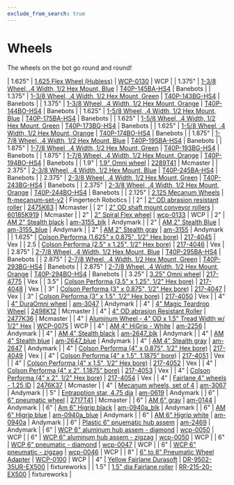 ```yaml
---
exclude_from_search: true
---
```


# Wheels
The wheels on the bot go round and round!


| 1.625" | [1.625 Flex Wheel (Hubless)](https://jgermita.github.io/frc-parts/parts/01089.html) | [WCP-0130](http://www.wcproducts.net/WCP-0130) | WCP |
| 1.375" | [1-3/8 Wheel, .4 Width, 1/2 Hex Mount, Blue](https://jgermita.github.io/frc-parts/parts/00826.html) | [T40P-145BA-HS4](http://www.banebots.com/category/T40P-1375.html) | Banebots |
| 1.375" | [1-3/8 Wheel, .4 Width, 1/2 Hex Mount, Green](https://jgermita.github.io/frc-parts/parts/00824.html) | [T40P-143BG-HS4](http://www.banebots.com/category/T40P-1375.html) | Banebots |
| 1.375" | [1-3/8 Wheel, .4 Width, 1/2 Hex Mount, Orange](https://jgermita.github.io/frc-parts/parts/00825.html) | [T40P-144BO-HS4](http://www.banebots.com/category/T40P-1375.html) | Banebots |
| 1.625" | [1-5/8 Wheel, .4 Width, 1/2 Hex Mount, Blue](https://jgermita.github.io/frc-parts/parts/00911.html) | [T40P-175BA-HS4](http://www.banebots.com/category/T40P-1625.html) | Banebots |
| 1.625" | [1-5/8 Wheel, .4 Width, 1/2 Hex Mount, Green](https://jgermita.github.io/frc-parts/parts/00909.html) | [T40P-173BG-HS4](http://www.banebots.com/category/T40P-1625.html) | Banebots |
| 1.625" | [1-5/8 Wheel, .4 Width, 1/2 Hex Mount, Orange](https://jgermita.github.io/frc-parts/parts/00910.html) | [T40P-174BO-HS4](http://www.banebots.com/category/T40P-1625.html) | Banebots |
| 1.875" | [1-7/8 Wheel, .4 Width, 1/2 Hex Mount, Blue](https://jgermita.github.io/frc-parts/parts/00914.html) | [T40P-195BA-HS4](http://www.banebots.com/category/T40P-1875.html) | Banebots |
| 1.875" | [1-7/8 Wheel, .4 Width, 1/2 Hex Mount, Green](https://jgermita.github.io/frc-parts/parts/00912.html) | [T40P-193BG-HS4](http://www.banebots.com/category/T40P-1875.html) | Banebots |
| 1.875" | [1-7/8 Wheel, .4 Width, 1/2 Hex Mount, Orange](https://jgermita.github.io/frc-parts/parts/00913.html) | [T40P-194BO-HS4](http://www.banebots.com/category/T40P-1875.html) | Banebots |
| 1.9" | [1.9" Omni wheel](https://jgermita.github.io/frc-parts/parts/00783.html) | [2289T41](https://www.mcmaster.com/#2289T41) | Mcmaster |
| 2.375" | [2-3/8 Wheel, .4 Width, 1/2 Hex Mount, Blue](https://jgermita.github.io/frc-parts/parts/00917.html) | [T40P-245BA-HS4](http://www.banebots.com/category/T40P-2375.html) | Banebots |
| 2.375" | [2-3/8 Wheel, .4 Width, 1/2 Hex Mount, Green](https://jgermita.github.io/frc-parts/parts/00915.html) | [T40P-243BG-HS4](http://www.banebots.com/category/T40P-2375.html) | Banebots |
| 2.375" | [2-3/8 Wheel, .4 Width, 1/2 Hex Mount, Orange](https://jgermita.github.io/frc-parts/parts/00916.html) | [T40P-244BO-HS4](http://www.banebots.com/category/T40P-2375.html) | Banebots |
| 2.125" | [2.125 Mecanum Wheels](https://jgermita.github.io/frc-parts/parts/00784.html) | [ft-mecanum-set-v2](http://www.fingertechrobotics.com/proddetail.php?prod=ft-mecanum-set-v2) | Fingertech Robotics |
| 2" | [2" OD abrasion resistant roller](https://jgermita.github.io/frc-parts/parts/01020.html) | [2475K63](https://www.mcmaster.com/#2475K63) | Mcmaster |
| 2" | [2" OD shaft mount conveyor rollers](https://jgermita.github.io/frc-parts/parts/01017.html) | [60185K919](https://www.mcmaster.com/#60185K919) | Mcmaster |
| 2" | [2" Spiral Flex wheel](https://jgermita.github.io/frc-parts/parts/01090.html) | [wcp-0133](http://www.wcproducts.net/catalog/product/view/id/1035/s/wcp-0133/) | WCP |
| 2" | [AM 2" Stealth black](https://jgermita.github.io/frc-parts/parts/00785.html) | [am-3155_blk](http://www.andymark.com/product-p/am-3155_Blk.htm) | Andymark |
| 2" | [AM 2" Stealth Blue](https://jgermita.github.io/frc-parts/parts/00786.html) | [am-3155_blue](http://www.andymark.com/product-p/am-3155_Blue.htm) | Andymark |
| 2" | [AM 2" Stealth gray](https://jgermita.github.io/frc-parts/parts/00787.html) | [am-3155](https://www.andymark.com/product-p/am-3155.htm) | Andymark |
| 1.625" | [Colson Performa (1.625" x 0.875", 1/2" Hex bore)](https://jgermita.github.io/frc-parts/parts/00788.html) | [217-4045](http://www.vexrobotics.com/vexpro/motion/wheels-and-hubs/colsonperforma.html) | Vex |
| 2.5 | [Colson Performa (2.5" x 1.25", 1/2" Hex bore)](https://jgermita.github.io/frc-parts/parts/00789.html) | [217-4046](http://www.vexrobotics.com/vexpro/motion/wheels-and-hubs/colsonperforma.html) | Vex |
| 2.875" | [2-7/8 Wheel, .4 Width, 1/2 Hex Mount, Blue](https://jgermita.github.io/frc-parts/parts/00920.html) | [T40P-295BA-HS4](http://www.banebots.com/category/T40P-2875.html) | Banebots |
| 2.875" | [2-7/8 Wheel, .4 Width, 1/2 Hex Mount, Green](https://jgermita.github.io/frc-parts/parts/00918.html) | [T40P-293BG-HS4](http://www.banebots.com/category/T40P-2875.html) | Banebots |
| 2.875" | [2-7/8 Wheel, .4 Width, 1/2 Hex Mount, Orange](https://jgermita.github.io/frc-parts/parts/00919.html) | [T40P-294BO-HS4](http://www.banebots.com/category/T40P-2875.html) | Banebots |
| 3.25" | [3.25" Omni wheel](https://jgermita.github.io/frc-parts/parts/00790.html) | [217-4775](http://www.vexrobotics.com/vexpro/motion/wheels-and-hubs/omni-wheels.html) | Vex |
| 3.5" | [Colson Performa (3.5" x 1.25", 1/2" Hex bore)](https://jgermita.github.io/frc-parts/parts/00791.html) | [217-4048](http://www.vexrobotics.com/vexpro/motion/wheels-and-hubs/colsonperforma.html) | Vex |
| 3" | [Colson Performa (3" x 0.875", 1/2" Hex bore)](https://jgermita.github.io/frc-parts/parts/00792.html) | [217-4047](http://www.vexrobotics.com/vexpro/motion/wheels-and-hubs/colsonperforma.html) | Vex |
| 3" | [Colson Performa (3" x 1.5", 1/2" Hex bore)](https://jgermita.github.io/frc-parts/parts/00793.html) | [217-4050](http://www.vexrobotics.com/vexpro/motion/wheels-and-hubs/colsonperforma.html) | Vex |
| 4" | [4" DuraOmni wheel](https://jgermita.github.io/frc-parts/parts/00794.html) | [am-3047](http://www.andymark.com/product-p/am-3047.htm) | Andymark |
| 4" | [4" Magic Teardrop Wheel](https://jgermita.github.io/frc-parts/parts/00795.html) | [2498K12](https://www.mcmaster.com/#2498K12) | Mcmaster |
| 4" | [4" OD abrasion Resistant Roller](https://jgermita.github.io/frc-parts/parts/00806.html) | [2477K36](https://www.mcmaster.com/#2477K36) | Mcmaster |
| 4" | [Aluminum Wheel - 4" OD x 1.5" Tread Width w/ 1/2" Hex](https://jgermita.github.io/frc-parts/parts/01050.html) | [WCP-0075](http://www.wcproducts.net/WCP-0075) | WCP |
| 4" | [AM 4" HiGrip - White](https://jgermita.github.io/frc-parts/parts/00796.html) | [am-2256](http://www.andymark.com/product-p/am-2256.htm) | Andymark |
| 4" | [AM 4" Stealth black](https://jgermita.github.io/frc-parts/parts/00797.html) | [am-2647_blk](http://www.andymark.com/product-p/am-2647_Blk.htm) | Andymark |
| 4" | [AM 4" Stealth blue](https://jgermita.github.io/frc-parts/parts/00798.html) | [am-2647_blue](http://www.andymark.com/product-p/am-2647_Blue.htm) | Andymark |
| 4" | [AM 4" Stealth gray](https://jgermita.github.io/frc-parts/parts/00799.html) | [am-2647](http://www.andymark.com/product-p/am-2647.htm) | Andymark |
| 4" | [Colson Performa (4" x 0.875", 1/2" Hex bore)](https://jgermita.github.io/frc-parts/parts/00800.html) | [217-4049](http://www.vexrobotics.com/vexpro/motion/wheels-and-hubs/colsonperforma.html) | Vex |
| 4" | [Colson Performa (4" x 1.5", 1.1875" bore)](https://jgermita.github.io/frc-parts/parts/00801.html) | [217-4051](http://www.vexrobotics.com/vexpro/motion/wheels-and-hubs/colsonperforma.html) | Vex |
| 4" | [Colson Performa (4" x 1.5", 1/2" Hex bore)](https://jgermita.github.io/frc-parts/parts/00802.html) | [217-4052](http://www.vexrobotics.com/vexpro/motion/wheels-and-hubs/colsonperforma.html) | Vex |
| 4" | [Colson Performa (4" x 2", 1.1875" bore)](https://jgermita.github.io/frc-parts/parts/00803.html) | [217-4053](http://www.vexrobotics.com/vexpro/motion/wheels-and-hubs/colsonperforma.html) | Vex |
| 4" | [Colson Performa (4" x 2", 1/2" Hex bore)](https://jgermita.github.io/frc-parts/parts/00804.html) | [217-4054](http://www.vexrobotics.com/vexpro/motion/wheels-and-hubs/colsonperforma.html) | Vex |
| 4" | [Fairlane 4" wheels - 1.25 ID](https://jgermita.github.io/frc-parts/parts/00805.html) | [2476K37](https://www.mcmaster.com/#2476K37) | Mcmaster |
| 4" | [Mecanum wheels, set of 4](https://jgermita.github.io/frc-parts/parts/00807.html) | [am-3067](http://www.andymark.com/product-p/am-3067.htm) | Andymark |
| 5" | [Entrapption star, 4.75 dia](https://jgermita.github.io/frc-parts/parts/00834.html) | [am-0619](http://www.andymark.com/product-p/am-0619.htm) | Andymark |
| 6" | [6" pneumatic wheel](https://jgermita.github.io/frc-parts/parts/00808.html) | [2717T41](https://www.mcmaster.com/#2717T41) | Mcmaster |
| 6" | [AM 6" gray](https://jgermita.github.io/frc-parts/parts/00809.html) | [am-0144](http://www.andymark.com/product-p/am-0144.htm) | Andymark |
| 6" | [Am 6" Higrip black](https://jgermita.github.io/frc-parts/parts/00810.html) | [am-0940a_blk](http://www.andymark.com/product-p/am-0940a_Blk.htm) | Andymark |
| 6" | [AM 6" Higrip blue](https://jgermita.github.io/frc-parts/parts/00811.html) | [am-0940a_blue](http://www.andymark.com/product-p/am-0940a_Blue.htm) | Andymark |
| 6" | [AM 6" Higrip white](https://jgermita.github.io/frc-parts/parts/00812.html) | [am-0940a](http://www.andymark.com/product-p/am-0940a.htm) | Andymark |
| 6" | [Plastic 6" pnuematic hub assem](https://jgermita.github.io/frc-parts/parts/00813.html) | [am-2469](http://www.andymark.com/product-p/am-2469.htm) | Andymark |
| 6" | [WCP 6" aluminum hub assem - diamond](https://jgermita.github.io/frc-parts/parts/00814.html) | [wcp-0050](http://www.wcproducts.net/pneumatic-wheels) | WCP |
| 6" | [WCP 6" aluminum hub assem - zigzag](https://jgermita.github.io/frc-parts/parts/00815.html) | [wcp-0050](http://www.wcproducts.net/pneumatic-wheels) | WCP |
| 6" | [WCP 6" pneumatic - diamond](https://jgermita.github.io/frc-parts/parts/00816.html) | [wcp-0047](http://www.wcproducts.net/pneumatic-wheels) | WCP |
| 6" | [WCP 6" pneumatic - zigzag](https://jgermita.github.io/frc-parts/parts/00817.html) | [wcp-0046](http://www.wcproducts.net/pneumatic-wheels) | WCP |
| 8" | [6" to 8" Pneumatic Wheel Adapter](https://jgermita.github.io/frc-parts/parts/01061.html) | [WCP-0100](http://www.wcproducts.net/WCP-0100) | WCP |
| 4" | [Yellow Fairlane Durasoft](https://jgermita.github.io/frc-parts/parts/01095.html) | [DR-9502-35UR-EX500](https://www.fixtureworks.net/store/pc/1-2-in-ID-Inch-c1690.htm) | fixtureworks |
| 1.5" | [1.5" dia Fairlane roller](https://jgermita.github.io/frc-parts/parts/01096.html) | [RR-215-20-EX500](https://www.fixtureworks.net/store/pc/1-2-in-ID-Inch-c1643.htm) | fixtureworks |